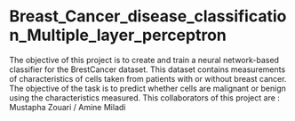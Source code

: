 # Breast_Cancer_disease_classification_Multiple_layer_perceptron
The objective of this project is to create and train a neural network-based classifier for the BrestCancer dataset. This dataset contains measurements of characteristics of cells taken from patients with or without breast cancer. The objective of the task is to predict whether cells are malignant or benign using the characteristics measured.
This  collaborators of this project are : Mustapha Zouari / Amine Miladi
